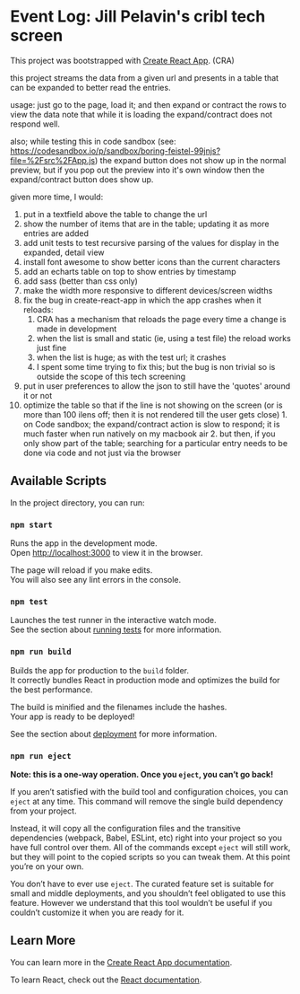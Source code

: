 # Event Log: Jill Pelavin's cribl tech screen


This project was bootstrapped with [Create React App](https://github.com/facebook/create-react-app). (CRA)

this project streams the data from a given url and presents in a table that can be expanded to better read the entries.

usage:  just go to the page, load it; and then expand or contract the rows to view the data
note that while it is loading the expand/contract does not respond well.

also; while testing this in code sandbox (see: https://codesandbox.io/p/sandbox/boring-feistel-99jnjs?file=%2Fsrc%2FApp.js)
the expand button does not show up in the normal preview, but if you pop out the preview into it's own window then the expand/contract button does show up.

given more time, I would:
1. put in a textfield above the table to change the url
2. show the number of items that are in the table; updating it as more entries are added
3. add unit tests to test recursive parsing of the values for display in the expanded, detail view
4. install font awesome to show better icons than the current characters
5. add an echarts table on top to show entries by timestamp
6. add sass (better than css only)
7. make the width more responsive to different devices/screen widths
8. fix the bug in create-react-app in which the app crashes when it reloads:
   1. CRA has a mechanism that reloads the page every time a change is made in development
   2. when the list is small and static (ie, using a test file) the reload works just fine
   3. when the list is huge; as with the test url; it crashes
   4. I spent some time trying to fix this; but the bug is non trivial so is outside the scope of this tech screening
9. put in user preferences to allow the json to still have the 'quotes' around it or not
10.  optimize the table so that if the line is not showing on the screen (or is more than 100 ilens off; then it is not rendered till the user gets close)
    1.  on Code sandbox; the expand/contract action is slow to respond; it is much faster when run natively on my macbook air
    2.  but then, if you only show part of the table; searching for a particular entry needs to be done via code and not just via the browser


## Available Scripts

In the project directory, you can run:

### `npm start`

Runs the app in the development mode.\
Open [http://localhost:3000](http://localhost:3000) to view it in the browser.

The page will reload if you make edits.\
You will also see any lint errors in the console.

### `npm test`

Launches the test runner in the interactive watch mode.\
See the section about [running tests](https://facebook.github.io/create-react-app/docs/running-tests) for more information.

### `npm run build`

Builds the app for production to the `build` folder.\
It correctly bundles React in production mode and optimizes the build for the best performance.

The build is minified and the filenames include the hashes.\
Your app is ready to be deployed!

See the section about [deployment](https://facebook.github.io/create-react-app/docs/deployment) for more information.

### `npm run eject`

**Note: this is a one-way operation. Once you `eject`, you can’t go back!**

If you aren’t satisfied with the build tool and configuration choices, you can `eject` at any time. This command will remove the single build dependency from your project.

Instead, it will copy all the configuration files and the transitive dependencies (webpack, Babel, ESLint, etc) right into your project so you have full control over them. All of the commands except `eject` will still work, but they will point to the copied scripts so you can tweak them. At this point you’re on your own.

You don’t have to ever use `eject`. The curated feature set is suitable for small and middle deployments, and you shouldn’t feel obligated to use this feature. However we understand that this tool wouldn’t be useful if you couldn’t customize it when you are ready for it.

## Learn More

You can learn more in the [Create React App documentation](https://facebook.github.io/create-react-app/docs/getting-started).

To learn React, check out the [React documentation](https://reactjs.org/).
